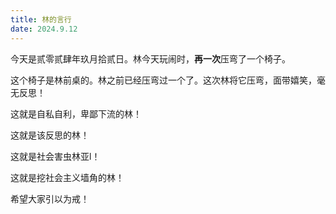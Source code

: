 ```yaml
---
title: 林的言行
date: 2024.9.12
---
```


今天是贰零贰肆年玖月拾贰日。林今天玩闹时，**再一次**压弯了一个椅子。

这个椅子是林前桌的。林之前已经压弯过一个了。这次林将它压弯，面带嬉笑，毫无反思！

这就是自私自利，卑鄙下流的林！

这就是该反思的林！

这就是社会害虫林亚l！

这就是挖社会主义墙角的林！

希望大家引以为戒！
<!--stackedit_data:
eyJoaXN0b3J5IjpbMTgyOTg1MTMwNCwtMjA3MDA2MDAyXX0=
-->